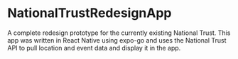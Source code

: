 # NationalTrustRedesignApp
A complete redesign prototype for the currently existing National Trust. This app was written in React Native using expo-go and uses the National Trust API to pull location and event data and display it in the app.
